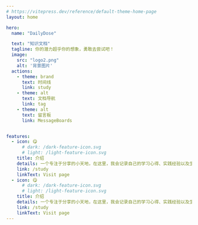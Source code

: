 ```yaml
---
# https://vitepress.dev/reference/default-theme-home-page
layout: home

hero:
  name: "DailyDose"

  text: "知识文档"
  tagline: 你的潜力超乎你的想象，勇敢去尝试吧！
  image:
    src: "logo2.png"
    alt: '背景图片'
  actions:
    - theme: brand
      text: 时间线
      link: study
    - theme: alt
      text: 文档导航 
      link: tag
    - theme: alt
      text: 留言板
      link: MessageBoards


features:
  - icon: 😋 
      # dark: /dark-feature-icon.svg
      # light: /light-feature-icon.svg
    title: 介绍 
    details: 一个专注于分享的小天地，在这里，我会记录自己的学习心得、实践经验以及生活中的点滴感悟。
    link: /study
    linkText: Visit page
  - icon: 😋 
      # dark: /dark-feature-icon.svg
      # light: /light-feature-icon.svg
    title: 介绍 
    details: 一个专注于分享的小天地，在这里，我会记录自己的学习心得、实践经验以及生活中的点滴感悟。
    link: /study
    linkText: Visit page
---
```




<MouseEvent/>